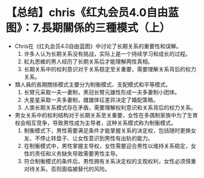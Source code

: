 # 【总结】chris《红丸会员4.0自由蓝图》：7.長期關係的三種模式（上）

-   Chris在《红丸会员4.0自由蓝图》中讨论了长期关系的重要性和误解。
    1.  许多人认为长期关系没有挑战，实际上是一个持续学习和成长的过程。
    2.  紅丸思維的男人经历了长期关系后才能理解两性真相。
    3.  长期关系中的权利意识对于关系稳定至关重要，需要理解关系背后的权力关系。
-   類人員的長期關係模式主要分为制衡模式、支配模式和平等模式。
    1.  长臂元采取一夫一妻制，黑冠长臂元雄性形成一夫多妻制小团体。
    2.  大星星采取一夫多妻制，雌雄体征差异决定了婚配策略。
    3.  人类长期关系模式存在矛盾，需要理解权利意识和关系背后的权力关系。
-   男女关系中的权利结构对于长期关系至关重要，女性在多偶制家族中为了生育权会相互竞争，导致男性成为主导者，这种关系模式称为制衡模式。
    1.  制衡模式下，男性需要满足条件才能掌握关系的决定权，包括随时更换女友、不停止转盘子、让女性意识到男性有出轨的能力。
    2.  在制衡模式中，男性掌握主导权，女性需要迎合男性以维持关系稳定，女性的责任和义务缺失导致需要男性主导。
    3.  符合制衡模式的条件后，男性拥有关系决定权的主观权利，女性必须慎重对待关系，否则面临被替代的风险。